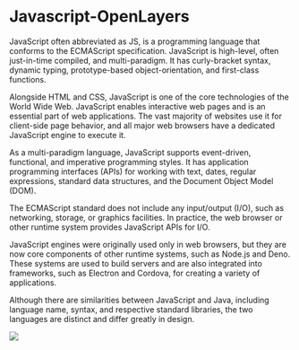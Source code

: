 # Javascript-OpenLayers

JavaScript  often abbreviated as JS, is a programming language that conforms to the ECMAScript specification. JavaScript is high-level, often just-in-time compiled, and multi-paradigm. It has curly-bracket syntax, dynamic typing, prototype-based object-orientation, and first-class functions.

Alongside HTML and CSS, JavaScript is one of the core technologies of the World Wide Web. JavaScript enables interactive web pages and is an essential part of web applications. The vast majority of websites use it for client-side page behavior, and all major web browsers have a dedicated JavaScript engine to execute it.

As a multi-paradigm language, JavaScript supports event-driven, functional, and imperative programming styles. It has application programming interfaces (APIs) for working with text, dates, regular expressions, standard data structures, and the Document Object Model (DOM).

The ECMAScript standard does not include any input/output (I/O), such as networking, storage, or graphics facilities. In practice, the web browser or other runtime system provides JavaScript APIs for I/O.

JavaScript engines were originally used only in web browsers, but they are now core components of other runtime systems, such as Node.js and Deno. These systems are used to build servers and are also integrated into frameworks, such as Electron and Cordova, for creating a variety of applications.

Although there are similarities between JavaScript and Java, including language name, syntax, and respective standard libraries, the two languages are distinct and differ greatly in design.

<img src="https://miro.medium.com/max/800/1*bxEkHw1xewxOFjmGunb-Cw.png" >
